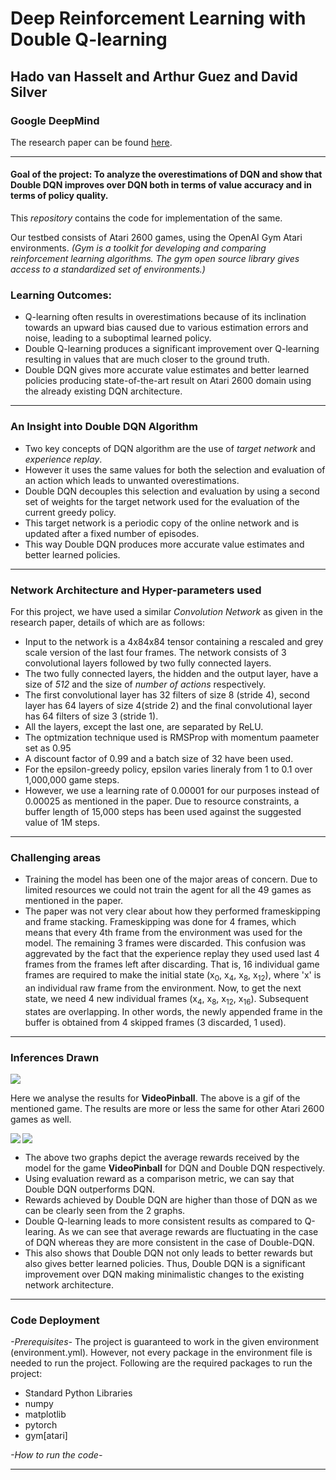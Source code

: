 # Deep Reinforcement Learning with Double Q-learning
## Hado van Hasselt and Arthur Guez and David Silver
### Google DeepMind
The research paper can be found [here](https://arxiv.org/pdf/1509.06461.pdf).
***
#### Goal of the project: To analyze the overestimations of DQN and show that Double DQN improves over DQN both in terms of value accuracy and in terms of policy quality.

This _repository_ contains the code for implementation of the same.

Our testbed consists of Atari 2600 games, using the OpenAI Gym Atari environments.
_(Gym is a toolkit for developing and comparing reinforcement learning algorithms. The gym open source library gives access to a standardized set of environments.)_

### Learning Outcomes: 
* Q-learning often results in overestimations because of its inclination towards an upward bias caused due to various estimation errors and noise, leading to a suboptimal learned policy.
* Double Q-learning produces a significant improvement over Q-learning resulting in values that are much closer to the ground truth.
* Double DQN gives more accurate value estimates and better learned policies producing state-of-the-art result on Atari 2600 domain using the already existing DQN architecture. 
***
### An Insight into Double DQN Algorithm
* Two key concepts of DQN algorithm are the use of _target network_ and _experience replay_. 
* However it uses the same values for both the selection and evaluation of an action which leads to unwanted overestimations. 
* Double DQN decouples this selection and evaluation by using a second set of weights for the target network used for the evaluation of the current greedy policy. 
* This target network is a periodic copy of the online network and is updated after a fixed number of episodes. 
* This way Double DQN produces more accurate value estimates and better learned policies.
***
### Network Architecture and Hyper-parameters used
For this project, we have used a similar _Convolution Network_ as given in the research paper, details of which are as follows:
* Input to the network is a 4x84x84 tensor containing a rescaled and grey scale version of the last four frames. The network consists of 3 convolutional layers followed by two fully connected layers.
* The two fully connected layers, the hidden and the output layer, have a size of _512_ and the size of _number of actions_ respectively.
* The first convolutional layer has 32 filters of size 8 (stride 4), second layer has 64 layers of size 4(stride 2) and the final convolutional layer has 64 filters of size 3 (stride 1).
* All the layers, except the last one, are separated by ReLU.
* The optmization technique used is RMSProp with momentum paameter set as 0.95
* A discount factor of 0.99 and a batch size of 32 have been used.
* For the epsilon-greedy policy, epsilon varies lineraly from 1 to 0.1 over 1,000,000 game steps.
* However, we use a learning rate of 0.00001 for our purposes instead of 0.00025 as mentioned in the paper. Due to resource constraints, a buffer length of 15,000 steps has been used against the suggested value of 1M steps. 

***
### Challenging areas
* Training the model has been one of the major areas of concern. Due to limited resources we could not train the agent for all the 49 games as mentioned in the paper.
* The paper was not very clear about how they performed frameskipping and frame stacking. Frameskipping was done for 4 frames, which means that every 4th frame from the environment was used for the model. The remaining 3 frames were discarded. This confusion was aggrevated by the fact that the experience replay they used used last 4 frames from the frames left after discarding. That is, 16 individual game frames are required to make the initial state (x<sub>0</sub>, x<sub>4</sub>, x<sub>8</sub>, x<sub>12</sub>), where 'x' is an individual raw frame from the environment. Now, to get the next state, we need 4 new individual frames (x<sub>4</sub>, x<sub>8</sub>, x<sub>12</sub>, x<sub>16</sub>). Subsequent states are overlapping. In other words, the newly appended frame in the buffer is obtained from 4 skipped frames (3 discarded, 1 used).

***
### Inferences Drawn
<img align="centre" src="https://github.com/chirag-singhal/Double-DQN/blob/master/Rewards%20And%20Losses/pinball.gif">

Here we analyse the results for **VideoPinball**. The above is a gif of the mentioned game. The results are more or less the same for other Atari 2600 games as well.


<img align="left" src="https://github.com/chirag-singhal/Double-DQN/blob/master/Rewards%20And%20Losses/pinball_avg_reward_dqn.png">
<img align = "centre" src = "https://github.com/chirag-singhal/Double-DQN/blob/master/Rewards%20And%20Losses/pinball_avg_reward.png">

* The above two graphs depict the average rewards received by the model for the game **VideoPinball** for DQN and Double DQN respectively.
* Using evaluation reward as a comparison metric, we can say that Double DQN outperforms DQN.
* Rewards achieved by Double DQN are higher than those of DQN as we can be clearly seen from the 2 graphs.
* Double Q-learning leads to more consistent results as compared to Q-learing. As we can see that average rewards are fluctuating in the case of DQN whereas they are more consistent in the case of Double-DQN.
* This also shows that Double DQN not only leads to better rewards but also gives better learned policies. Thus, Double DQN is a significant improvement over DQN making minimalistic changes to the existing network architecture.

***
### Code Deployment
_-Prerequisites-_
The project is guaranteed to work in the given environment (environment.yml). However, not every package in the environment file is needed to run the project.
Following are the required packages to run the project:
* Standard Python Libraries
* numpy
* matplotlib
* pytorch
* gym[atari]

_-How to run the code-_
***
